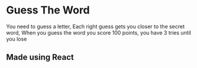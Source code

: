 # Guess The Word
You need to guess a letter, 
Each right guess gets you closer to the secret word,
When you guess the word you score 100 points,
 you have 3 tries until you lose 
## Made using React
